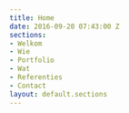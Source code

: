 ```yaml
---
title: Home
date: 2016-09-20 07:43:00 Z
sections:
- Welkom
- Wie
- Portfolio
- Wat
- Referenties
- Contact
layout: default.sections
---
```


